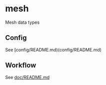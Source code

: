 # mesh

Mesh data types

## Config

See [config/README.md)(config/README.md)

## Workflow

See [doc/README.md](doc/README.md)
